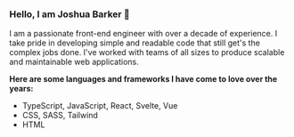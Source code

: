 ### Hello, I am Joshua Barker 👋

I am a passionate front-end engineer with over a decade of experience. I take pride in developing simple and readable code that still get's the complex jobs done. I've worked with teams of all sizes to produce scalable and maintainable web applications.

**Here are some languages and frameworks I have come to love over the years:**

- TypeScript, JavaScript, React, Svelte, Vue
- CSS, SASS, Tailwind
- HTML
